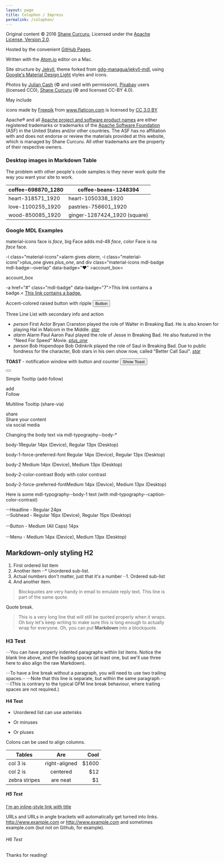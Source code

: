 ```yaml
---
layout: page
title: Colophon / Impress
permalink: /colophon/
---
```


Original content &copy; 2016 [Shane Curcuru](http://shane.curcuru.name/), Licensed under the [Apache License, Version 2.0](http://www.apache.org/licenses/LICENSE-2.0.html).

Hosted by the convenient [GitHub Pages](https://pages.github.com/).

Written with the [Atom.io](https://atom.io/) editor on a Mac.

Site structure by [Jekyll](https://jekyllrb.com/), theme forked from [gdg-managua/jekyll-mdl](https://github.com/gdg-managua/jekyll-mdl), using [Google's Material Design Light](https://getmdl.io/) styles and icons.

Photos by [Julian Cash](http://jceventphoto.com/) (&copy; and used with permission), [Pixabay](https://pixabay.com/) users (licensed CC0), [Shane Curcuru](https://www.flickr.com/photos/shanecurcuru/) (&copy; and licensed CC-BY 4.0).

May include <div>icons made by <a href="http://www.freepik.com" title="Freepik">Freepik</a> from <a href="http://www.flaticon.com" title="Flaticon">www.flaticon.com</a> is licensed by <a href="http://creativecommons.org/licenses/by/3.0/" title="Creative Commons BY 3.0" target="_blank">CC 3.0 BY</a></div>

Apache&reg; and all [Apache project and software product names](http://www.apache.org/foundation/marks/list) are either registered trademarks or trademarks of the [Apache Software Foundation](http://www.apache.org/foundation/marks) (ASF) in the United States and/or other countries. The ASF has no affiliation with and does not endorse or review the materials provided at this website, which is managed by Shane Curcuru.  All other trademarks are the property of their respective owners.

### Desktop images in Markdown Table

The problem with other people's code samples is they never work *quite* the way you want your site to work.

| coffee-698870_1280 | coffee-beans-1248394 |
| ---- | ---- |
| heart-318571_1920 | heart-1050338_1920 |
| love-1100255_1920 | pastries-756601_1920 |
| wood-850085_1920 | ginger-1287424_1920 (square) |

### Google MDL Examples

material-icons face is <i class="material-icons">face</i>,
big Face adds md-48 <i class="material-icons md-48">face</i>,
color Face is na <i class="material-icons md-48 na">face</i> face.<br/>

-i class="material-icons">alarm</i> gives <i class="material-icons">alarm</i>,
-i class="material-icons">plus_one</i> gives <i class="material-icons">plus_one</i>,
and div class="material-icons mdl-badge mdl-badge--overlap" data-badge="♥" >account_box<
<div class="material-icons mdl-badge mdl-badge--overlap" data-badge="♥">account_box</div>

-a href="#" class="mdl-badge" data-badge="7">This link contains a badge.<
<a href="#" class="mdl-badge" data-badge="7">This link contains a badge.</a>

Accent-colored raised button with ripple
<button class="mdl-button mdl-js-button mdl-button--raised mdl-js-ripple-effect mdl-button--accent">
  Button
</button>

Three Line List with secondary info and action
<style>
.demo-list-three {
  width: 650px;
}
</style>

<ul class="demo-list-three mdl-list">
  <li class="mdl-list__item mdl-list__item--three-line">
    <span class="mdl-list__item-primary-content">
      <i class="material-icons mdl-list__item-avatar">person</i>
      <span>First Actor</span>
      <span class="mdl-list__item-text-body">
        Bryan Cranston played the role of Walter in Breaking Bad. He is also known
        for playing Hal in Malcom in the Middle.
      </span>
    </span>
    <span class="mdl-list__item-secondary-content">
      <a class="mdl-list__item-secondary-action" href="#"><i class="material-icons">star</i></a>
    </span>
  </li>
  <li class="mdl-list__item mdl-list__item--three-line">
    <span class="mdl-list__item-primary-content">
      <i class="material-icons  mdl-list__item-avatar">alarm</i>
      <span>Alarm Paul</span>
      <span class="mdl-list__item-text-body">
        Aaron Paul played the role of Jesse in Breaking Bad. He also featured in
        the "Need For Speed" Movie.
      </span>
    </span>
    <span class="mdl-list__item-secondary-content">
      <a class="mdl-list__item-secondary-action" href="#"><i class="material-icons">plus_one</i></a>
    </span>
  </li>
  <li class="mdl-list__item mdl-list__item--three-line">
    <span class="mdl-list__item-primary-content">
      <i class="material-icons  mdl-list__item-avatar">person</i>
      <span>Bob Hopendope</span>
      <span class="mdl-list__item-text-body">
        Bob Odinkrik played the role of Saul in Breaking Bad. Due to public fondness for the
        character, Bob stars in his own show now, called "Better Call Saul".
      </span>
    </span>
    <span class="mdl-list__item-secondary-content">
      <a class="mdl-list__item-secondary-action" href="#"><i class="material-icons">star</i></a>
    </span>
  </li>
</ul>

**TOAST** - notification window with button and counter
<button id="demo-show-toast" class="mdl-button mdl-js-button mdl-button--raised" type="button">Show Toast</button>
<div id="demo-toast-example" class="mdl-js-snackbar mdl-snackbar">
  <div class="mdl-snackbar__text"></div>
  <button class="mdl-snackbar__action" type="button"></button>
</div>
<script>
(function() {
  'use strict';
  window['counter'] = 0;
  var snackbarContainer = document.querySelector('#demo-toast-example');
  var showToastButton = document.querySelector('#demo-show-toast');
  showToastButton.addEventListener('click', function() {
    'use strict';
    var data = {message: 'Example Message # ' + ++counter};
    snackbarContainer.MaterialSnackbar.showSnackbar(data);
  });
}());
</script>

Simple Tooltip (add-follow)
<div id="tt1" class="icon material-icons">add</div>
<div class="mdl-tooltip" for="tt1">
Follow
</div>

Multiline Tooltip (share-via)
<div id="tt4" class="icon material-icons">share</div>
<div class="mdl-tooltip" for="tt4">
Share your content<br>via social media
</div>

Changing the body text via mdl-typography--body-*
<p class="mdl-typography--body-1">body-1Regular 14px (Device), Regular 13px (Desktop)</p>
<p class="mdl-typography--body-1-force-preferred-font">body-1-force-preferred-font Regular 14px (Device), Regular 13px (Desktop)</p>
<p class="mdl-typography--body-2">body-2 Medium 14px (Device), Medium 13px (Desktop)</p>
<p class="mdl-typography--body-2-color-contrast">body-2-color-contrast Body with color contrast</p>
<p class="mdl-typography--body-2-force-preferred-font">body-2-force-preferred-fontMedium 14px (Device), Medium 13px (Desktop)</p>
<p class="mdl-typography--body-1">
     Here is some mdl-typography--body-1 text <span class="mdl-typography--caption-color-contrast">(with mdl-typography--caption-color-contrast)</span>
   </p>
   <p>
   <div class="mdl-typography--headline">--Headline - Regular 24px</div>
<div class="mdl-typography--subhead">--Subhead - Regular 16px (Device), Regular 15px (Desktop)</div>
<br />
<div class="mdl-typography--button">--Button - Medium (All Caps) 14px</div>
 <br />
<div class="mdl-typography--menu">--Menu - Medium 14px (Device), Medium 13px (Desktop)</div>
   </p>

## Markdown-only styling H2

1. First ordered list item
2. Another item
⋅⋅* Unordered sub-list.
1. Actual numbers don't matter, just that it's a number
⋅⋅1. Ordered sub-list
4. And another item.

> Blockquotes are very handy in email to emulate reply text.
> This line is part of the same quote.

Quote break.

> This is a very long line that will still be quoted properly when it wraps. Oh boy let's keep writing to make sure this is long enough to actually wrap for everyone. Oh, you can *put* **Markdown** into a blockquote.

### H3 Test

⋅⋅⋅You can have properly indented paragraphs within list items. Notice the blank line above, and the leading spaces (at least one, but we'll use three here to also align the raw Markdown).

⋅⋅⋅To have a line break without a paragraph, you will need to use two trailing spaces.⋅⋅
⋅⋅⋅Note that this line is separate, but within the same paragraph.⋅⋅
⋅⋅⋅(This is contrary to the typical GFM line break behaviour, where trailing spaces are not required.)

#### H4 Test

* Unordered list can use asterisks
- Or minuses
+ Or pluses

Colons can be used to align columns.

| Tables        | Are           | Cool  |
| ------------- |:-------------:| -----:|
| col 3 is      | right-aligned | $1600 |
| col 2 is      | centered      |   $12 |
| zebra stripes | are neat      |    $1 |


##### H5 Test

[I'm an inline-style link with title](https://www.google.com "Google's Homepage")

URLs and URLs in angle brackets will automatically get turned into links.
http://www.example.com or <http://www.example.com> and sometimes
example.com (but not on Github, for example).

###### H6 Test

Thanks for reading!
